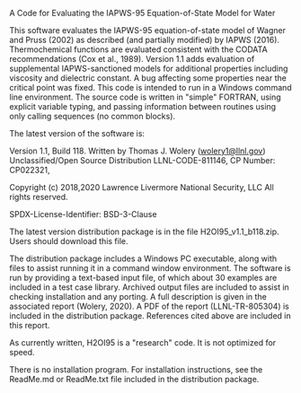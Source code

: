 A Code for Evaluating the IAPWS-95 Equation-of-State Model for Water

This software evaluates the IAPWS-95 equation-of-state model of Wagner and Pruss (2002) as described (and partially modified) by IAPWS (2016). Thermochemical functions are evaluated consistent with the CODATA recommendations (Cox et al., 1989). Version 1.1 adds evaluation of supplemental IAPWS-sanctioned models for additional properties including viscosity and dielectric constant. A bug affecting some properties near the critical point was fixed. This code is intended to run in a Windows command line environment. The source code is written in "simple" FORTRAN, using explicit variable typing, and passing information between routines using only calling sequences (no common blocks).

The latest version of the software is:

Version 1.1, Build 118. Written by Thomas J. Wolery (wolery1@llnl.gov) Unclassified/Open Source Distribution LLNL-CODE-811146, CP Number: CP022321,

Copyright (c) 2018,2020 Lawrence Livermore National Security, LLC All rights reserved.

SPDX-License-Identifier: BSD-3-Clause

The latest version distribution package is in the file H2OI95_v1.1_b118.zip. Users should download this file.

The distribution package includes a Windows PC executable, along with files to assist running it in a command window environment. The software is run by providing a text-based input file, of which about 30 examples are included in a test case library. Archived output files are included to assist in checking installation and any porting. A full description is given in the associated report (Wolery, 2020). A PDF of the report (LLNL-TR-805304) is included in the distribution package. References cited above are included in this report.

As currently written, H2OI95 is a "research" code. It is not optimized for speed.

There is no installation program. For installation instructions, see the ReadMe.md or ReadMe.txt file included in the distribution package.
